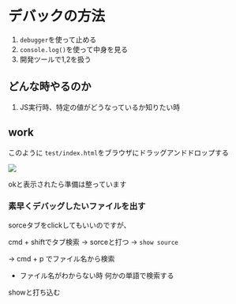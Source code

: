 # デバックの方法

1. `debugger`を使って止める
2. `console.log()`を使って中身を見る
3. 開発ツールで1,2を扱う

## どんな時やるのか

1.  JS実行時、特定の値がどうなっているか知りたい時

## work

このように
 `test/index.html`をブラウザにドラッグアンドドロップする

<img src="https://terracetech.jp/wp-content/uploads/2021/01/4.gif" />

okと表示されたら準備は整っています


### 素早くデバッグしたいファイルを出す

sorceタブをclickしてもいいのですが、

cmd + shiftでタブ検索
->
sorceと打つ
-> `show source`

-> cmd + p
でファイル名から検索

- ファイル名がわからない時
何かの単語で検索する

showと打ち込む

